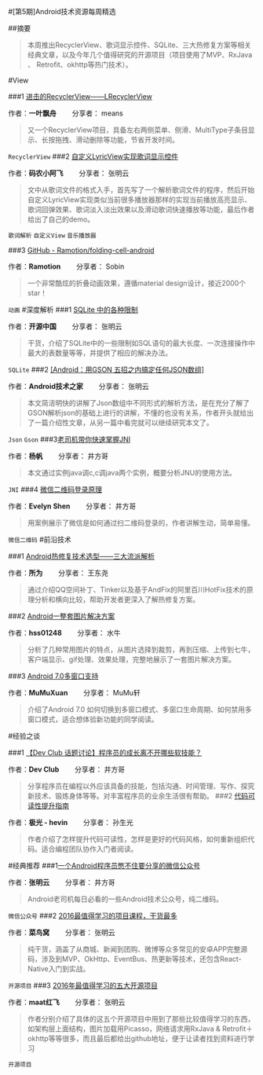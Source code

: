 #[第5期]Android技术资源每周精选


##摘要
>本周推出RecyclerView、歌词显示控件、SQLite、三大热修复方案等相关经典文章，以及今年几个值得研究的开源项目（项目使用了MVP、RxJava 、 Retrofit、okhttp等热门技术）。

#View

###1 [进击的RecyclerView——LRecyclerView](http://mp.weixin.qq.com/s?__biz=MzA5MzI3NjE2MA==&mid=2650237006&idx=1&sn=3275f10db7eafd92b204206c6f3d869c&scene=1&srcid=0907XXiIglauxPreIgkA5gd4#rd) 

作者：**一叶飘舟**   分享者： means

> 又一个RecyclerView项目，具备左右两侧菜单、侧滑、MultiType子条目显示、长按拖拽、滑动删除等功能，节省开发时间。

 `RecyclerView` 
###2 [自定义LyricView实现歌词显示控件](http://mp.weixin.qq.com/s?__biz=MzA5MzI3NjE2MA==&mid=2650236950&idx=1&sn=d51e6420df7f7533bc81cfe98541c3c0&scene=0#rd) 

作者：**码农小阿飞**   分享者： 张明云

> 文中从歌词文件的格式入手，首先写了一个解析歌词文件的程序，然后开始自定义LyricView实现类似当前很多播放器那样的实现当前播放高亮显示、歌词回弹效果、歌词淡入淡出效果以及滑动歌词快速播放等功能，最后作者给出了自己的demo。

`歌词解析` `自定义View` `音乐播放器` 

###3 [GitHub - Ramotion/folding-cell-android](https://github.com/Ramotion/folding-cell-android) 

作者：**Ramotion**   分享者： Sobin

> 一个非常酷炫的折叠动画效果，遵循material design设计，接近2000个star！

`动画`
#深度解析
###1 [SQLite 中的各种限制](http://mp.weixin.qq.com/s?__biz=MjM5NzM0MjcyMQ==&mid=2650067376&idx=1&sn=c951a33e73fc2ba17c24bff14d4987ae&scene=1&srcid=0906JfOogISMCmY8AI96dkcp#rd) 

作者：**开源中国**   分享者： 张明云

> 干货，介绍了SQLite中的一些限制如SQL语句的最大长度、一次连接操作中最大的表数量等等，并提供了相应的解决办法。

`SQLite`
###2 [[Android：用GSON 五招之内搞定任何JSON数组]](http://mp.weixin.qq.com/s?__biz=MzA3NzMxODEyMQ==&mid=2666453375&idx=1&sn=18e6cd1de54be7cd3adb8dfb2aab93dc&scene=1&srcid=0904uEnRDhoC6ctTz3BVNDm8#rd) 

作者：**Android技术之家**   分享者： 张明云

> 本文简洁明快的讲解了Json数组中不同形式的解析方法，是在充分了解了GSON解析json的基础上进行的讲解，不懂的也没有关系，作者开头就给出了一篇介绍性文章，从另一篇中看完就可以继续研究本文了。

`Json` `Gson`
###3[老司机带你快速掌握JNI](http://mp.weixin.qq.com/s?__biz=MzIwNjQ1NzQxNA==&mid=2247483845&idx=1&sn=c746314478bf40bbe4df21e8438ef6eb&scene=4#wechat_redirect)

作者：**杨帆**   分享者： 井方哥

> 本文通过实例java调c,c调java两个实例，概要分析JNU的使用方法。

`JNI`
###4 [微信二维码登录原理](http://zhuanlan.zhihu.com/p/22325152) 

作者：**Evelyn Shen**   分享者： 井方哥

> 用案例展示了微信是如何通过扫二维码登录的，作者讲解生动，简单易懂。

`微信二维码`
#前沿技术

###1 [Android热修复技术选型——三大流派解析](http://mp.weixin.qq.com/s?__biz=MzA3ODg4MDk0Ng==&mid=2651112709&idx=1&sn=09f82f5e2e8e287904391dbc4b1f83f6&scene=1&srcid=0908PYLhpCyp8k8IS8QXKKSV#rd) 

作者：**所为**   分享者： 王东尧

> 通过介绍QQ空间补丁、Tinker以及基于AndFix的阿里百川HotFix技术的原理分析和横向比较，帮助开发者更深入了解热修复方案。





###2 [Android一整套图片解决方案](http://mp.weixin.qq.com/s?__biz=MzAxMTI4MTkwNQ==&mid=2650820998&idx=1&sn=c9670674dcfb71a24521e898776f234e&scene=1&srcid=09069kqHN4pIvvn1m07ALCeh#rd) 

作者：**hss01248**   分享者： 水牛

> 分析了几种常用图片的特点，从图片选择到裁剪，再到压缩、上传到七牛，客户端显示、gif处理、效果处理，完整地展示了一套图片解决方案。




###3 [Android 7.0多窗口支持](http://www.jianshu.com/p/efcb08140ab0?utm_campaign=maleskine&utm_content=note&utm_medium=reader_share&utm_source=weixin) 

作者：**MuMuXuan**   分享者： MuMu轩

> 介绍了Android 7.0 如何切换到多窗口模式、多窗口生命周期、如何禁用多窗口模式，适合想体验新功能的同学阅读。

#经验之谈

###1 [【Dev Club 话题讨论】程序员的成长离不开哪些软技能？](http://mp.weixin.qq.com/s?__biz=MzA3NTYzODYzMg==&mid=2653577777&idx=2&sn=a43f6305ca6977bcc4377ad1c4f51728&scene=1&srcid=0908zJ12D9fe7JeeC4WL53SI#rd) 

作者：**Dev Club**   分享者： 井方哥

> 分享程序员在编程以外应该具备的技能，包括沟通、时间管理、写作、探究新技术、锻炼身体等等。对丰富程序员的业余生活很有帮助。
###2 [代码可读性提升指南](http://mp.weixin.qq.com/s?__biz=MzAxMzk5MDA5OA==&mid=2247483749&idx=1&sn=3035015ce4f6f9ff394f81f3d38ee3ff&scene=1&srcid=0906g2zMmizvP3GjxDkOPaOQ#rd) 

作者：**极光 - hevin**   分享者： 孙生光

> 作者介绍了怎样提升代码可读性，怎样是更好的代码风格，如何重新组织代码。适合编程团队协作入门者阅读。

#经典推荐
###1[一个Android程序员憋不住要分享的微信公众号](http://mp.weixin.qq.com/s?__biz=MzIwNjQ1NzQxNA==&mid=2247483841&idx=1&sn=4d103e343f4cb84cb35c52253ef76019&scene=4#wechat_redirect)

作者：**张明云**   分享者： 井方哥
> Android老司机每日必看的一些Android技术公众号，纯二维码。

`微信公众号` 
###2 [2016最值得学习的项目课程，干货最多](http://mp.weixin.qq.com/s?__biz=MzAxMTI4MTkwNQ==&mid=2650821003&idx=1&sn=289fd1253f8067ef311fad9f8718df13&scene=1&srcid=090758njLSdTPmbaLRGuQGum#rd) 

作者：**菜鸟窝**   分享者： 张明云

> 纯干货，涵盖了从商城、新闻到团购、微博等众多常见的安卓APP完整源码，涉及到MVP、OkHttp、EventBus、热更新等技术，还包含React-Native入门到实战。

 `开源项目`
###3 [2016年最值得学习的五大开源项目](http://www.jianshu.com/p/8180cc105f01) 

作者：**maat红飞**   分享者： 张明云

> 作者分别介绍了具体的这五个开源项目中用到了那些比较值得学习的东西，如架构层上面结构，图片加载用Picasso，网络请求用RxJava & Retrofit＋okhttp等等很多，而且最后都给出github地址，便于让读者找到资料进行学习

 `开源项目`